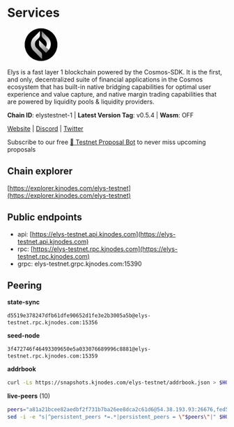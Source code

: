 # Services

<figure><img src="https://raw.githubusercontent.com/kj89/cosmos-images/main/logos/elys.png" alt=""><figcaption></figcaption></figure>

Elys is a fast layer 1 blockchain powered by the Cosmos-SDK.  It is the first, and only, decentralized suite of financial  applications in the Cosmos ecosystem that has built-in native  bridging capabilities for optimal user experience and value  capture, and native margin trading capabilities that are  powered by liquidity pools & liquidity providers.

**Chain ID**: elystestnet-1 | **Latest Version Tag**: v0.5.4 | **Wasm**: OFF

[Website](https://elys.network) | [Discord](https://discord.gg/R9Gr6Vh7vC) | [Twitter](https://twitter.com/elys_network)



Subscribe to our free [🤖 Testnet Proposal Bot](https://t.me/kjnodes_testnet_proposal_bot) to never miss upcoming proposals


## Chain explorer
[https://explorer.kjnodes.com/elys-testnet](https://explorer.kjnodes.com/elys-testnet)

## Public endpoints

* api: [https://elys-testnet.api.kjnodes.com](https://elys-testnet.api.kjnodes.com)
* rpc: [https://elys-testnet.rpc.kjnodes.com](https://elys-testnet.rpc.kjnodes.com)
* grpc: elys-testnet.grpc.kjnodes.com:15390

## Peering

**state-sync**

```text
d5519e378247dfb61dfe90652d1fe3e2b3005a5b@elys-testnet.rpc.kjnodes.com:15356
```

**seed-node**

```text
3f472746f46493309650e5a033076689996c8881@elys-testnet.rpc.kjnodes.com:15359
```

**addrbook**
```bash
curl -Ls https://snapshots.kjnodes.com/elys-testnet/addrbook.json > $HOME/.elys/config/addrbook.json
```

**live-peers** (10)
```bash
peers="a81a21bcee82aedbf2f731b7ba26ee8dca2c61d6@54.38.193.93:26676,fed5ba77a69a4e75f44588f794999e9ca0c6b440@45.67.217.22:21956,55b38f49cf89235b7e193b1c9880a8e77316f6a6@167.235.7.34:57656,8851667ffc0b35d3a993fce617fd7a1a736729ad@65.21.126.180:30656,0ea4e8352215aad85ff33a20a3bf4acf49070662@64.226.117.34:21956,501767323c5223bfe138d916189cb5427f7e3931@104.193.254.42:27656,a346d8325a9c3cd40e32236eb6de031d1a2d895e@95.217.107.96:26156,ae22b82b1dc34fa0b1a64854168692310f562136@198.27.74.140:26656,ab4068efcb0e1401ff1b08f9269fa88151a640c0@154.12.229.78:26656,d5519e378247dfb61dfe90652d1fe3e2b3005a5b@65.109.68.190:15356"
sed -i -e "s|^persistent_peers *=.*|persistent_peers = \"$peers\"|" $HOME/.elys/config/config.toml
```
